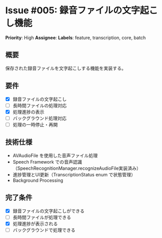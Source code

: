 # Issue #005: 録音ファイルの文字起こし機能
**Priority**: High
**Assignee**: 
**Labels**: feature, transcription, core, batch

## 概要
保存された録音ファイルを文字起こしする機能を実装する。

## 要件
- [x] 録音ファイルの文字起こし
- [ ] 長時間ファイルの処理対応
- [x] 処理進捗の表示
- [ ] バックグラウンド処理対応
- [ ] 処理の一時停止・再開

## 技術仕様
- AVAudioFile を使用した音声ファイル処理
- Speech Framework での音声認識（SpeechRecognitionManager.recognizeAudioFile実装済み）
- 進捗管理とUI更新（TranscriptionStatus enum で状態管理）
- Background Processing

## 完了条件
- [x] 録音ファイルの文字起こしができる
- [ ] 長時間ファイルが処理できる
- [x] 処理進捗が表示される
- [ ] バックグラウンドで処理できる